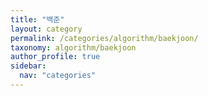 ```yaml
---
title: "백준"
layout: category
permalink: /categories/algorithm/baekjoon/
taxonomy: algorithm/baekjoon
author_profile: true
sidebar:
  nav: "categories"
---
```

